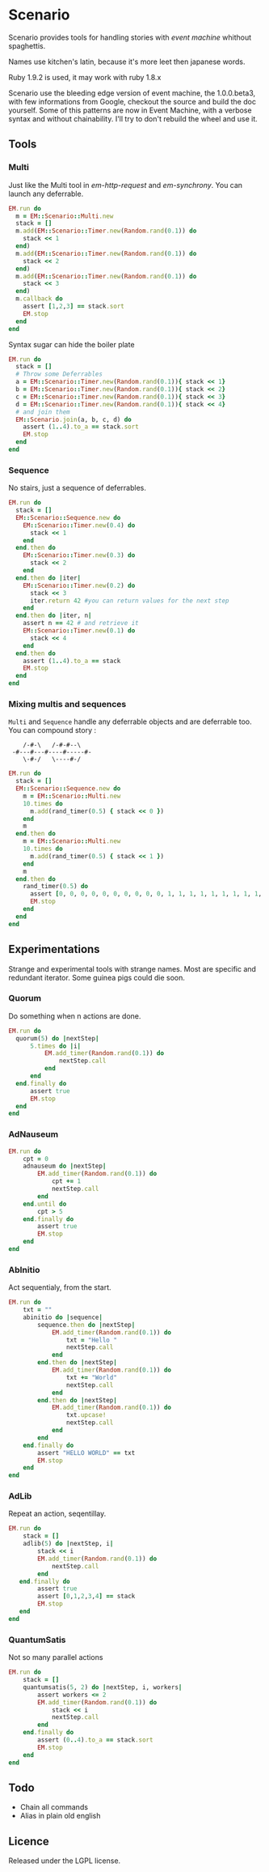 Scenario
========

Scenario provides tools for handling stories with *event machine* whithout spaghettis.

Names use kitchen's latin, because it's more leet then japanese words.

Ruby 1.9.2 is used, it may work with ruby 1.8.x

Scenario use the bleeding edge version of event machine, the 1.0.0.beta3, with few informations from Google, checkout the source and build the doc yourself.
Some of this patterns are now in Event Machine, with a verbose syntax and without chainability. I'll try to don't rebuild the wheel and use it.

Tools
-----

### Multi

Just like the Multi tool in _em-http-request_ and _em-synchrony_.
You can launch any deferrable.

```ruby
EM.run do
  m = EM::Scenario::Multi.new
  stack = []
  m.add(EM::Scenario::Timer.new(Random.rand(0.1)) do
    stack << 1
  end)
  m.add(EM::Scenario::Timer.new(Random.rand(0.1)) do
    stack << 2
  end)
  m.add(EM::Scenario::Timer.new(Random.rand(0.1)) do
    stack << 3
  end)
  m.callback do
    assert [1,2,3] == stack.sort
    EM.stop
  end
end
```

Syntax sugar can hide the boiler plate

```ruby
EM.run do
  stack = []
  # Throw some Deferrables
  a = EM::Scenario::Timer.new(Random.rand(0.1)){ stack << 1}
  b = EM::Scenario::Timer.new(Random.rand(0.1)){ stack << 2}
  c = EM::Scenario::Timer.new(Random.rand(0.1)){ stack << 3}
  d = EM::Scenario::Timer.new(Random.rand(0.1)){ stack << 4}
  # and join them
  EM::Scenario.join(a, b, c, d) do
    assert (1..4).to_a == stack.sort
    EM.stop
  end
end
```

### Sequence

No stairs, just a sequence of deferrables.

```ruby
EM.run do
  stack = []
  EM::Scenario::Sequence.new do
    EM::Scenario::Timer.new(0.4) do
      stack << 1
    end
  end.then do
    EM::Scenario::Timer.new(0.3) do
      stack << 2
    end
  end.then do |iter|
    EM::Scenario::Timer.new(0.2) do
      stack << 3
      iter.return 42 #you can return values for the next step
    end
  end.then do |iter, n|
    assert n == 42 # and retrieve it
    EM::Scenario::Timer.new(0.1) do
      stack << 4
    end
  end.then do
    assert (1..4).to_a == stack
    EM.stop
  end
end
```

### Mixing multis and sequences

`Multi` and `Sequence` handle any deferrable objects and are deferrable too. You can compound story :

```
    /-#-\   /-#-#--\
 -#---#---#----#-----#-
    \-#-/   \----#-/

```

```ruby
EM.run do
  stack = []
  EM::Scenario::Sequence.new do
    m = EM::Scenario::Multi.new
    10.times do
      m.add(rand_timer(0.5) { stack << 0 })
    end
    m
  end.then do
    m = EM::Scenario::Multi.new
    10.times do
      m.add(rand_timer(0.5) { stack << 1 })
    end
    m
  end.then do
    rand_timer(0.5) do
      assert [0, 0, 0, 0, 0, 0, 0, 0, 0, 0, 1, 1, 1, 1, 1, 1, 1, 1, 1, 1] == stack
      EM.stop
    end
  end
end
```

Experimentations
----------------

Strange and experimental tools with strange names. Most are specific and redundant iterator. Some guinea pigs could die soon.

### Quorum

Do something when n actions are done.

```ruby
EM.run do
  quorum(5) do |nextStep|
      5.times do |i|
          EM.add_timer(Random.rand(0.1)) do
              nextStep.call
          end
      end
  end.finally do
      assert true
      EM.stop
  end
end

```

### AdNauseum

```ruby
EM.run do
    cpt = 0
    adnauseum do |nextStep|
        EM.add_timer(Random.rand(0.1)) do
            cpt += 1
            nextStep.call
        end
    end.until do
        cpt > 5
    end.finally do
        assert true
        EM.stop
    end
end
```

### AbInitio

Act sequentialy, from the start.

```ruby
EM.run do
    txt = ""
    abinitio do |sequence|
        sequence.then do |nextStep|
            EM.add_timer(Random.rand(0.1)) do
                txt = "Hello "
                nextStep.call
            end
        end.then do |nextStep|
            EM.add_timer(Random.rand(0.1)) do
                txt += "World"
                nextStep.call
            end
        end.then do |nextStep|
            EM.add_timer(Random.rand(0.1)) do
                txt.upcase!
                nextStep.call
            end
        end
    end.finally do
        assert "HELLO WORLD" == txt
        EM.stop
    end
end
```

### AdLib

Repeat an action, seqentillay.

```ruby
EM.run do
    stack = []
    adlib(5) do |nextStep, i|
        stack << i
        EM.add_timer(Random.rand(0.1)) do
            nextStep.call
        end
   end.finally do
        assert true
        assert [0,1,2,3,4] == stack
        EM.stop
   end
end
```

### QuantumSatis

Not so many parallel actions

```ruby
EM.run do
    stack = []
    quantumsatis(5, 2) do |nextStep, i, workers|
        assert workers <= 2
        EM.add_timer(Random.rand(0.1)) do
            stack << i
            nextStep.call
        end
    end.finally do
        assert (0..4).to_a == stack.sort
        EM.stop
    end
end
```

Todo
----

 * Chain all commands
 * Alias in plain old english

Licence
-------

Released under the LGPL license.
